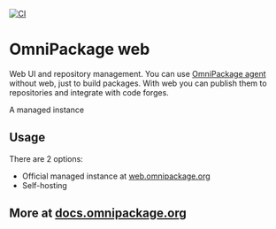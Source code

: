 [![CI](https://github.com/omnipackage/omnipackage-web/actions/workflows/ci.yml/badge.svg)](https://github.com/omnipackage/omnipackage-web/actions/workflows/ci.yml)

# OmniPackage web
Web UI and repository management. You can use [OmniPackage agent](https://github.com/omnipackage/omnipackage-agent-ruby) without web, just to build packages. With web you can publish them to repositories and integrate with code forges.

A managed instance 

## Usage
There are 2 options:
- Official managed instance at [web.omnipackage.org](https://web.omnipackage.org/)
- Self-hosting

## More at [docs.omnipackage.org](https://docs.omnipackage.org/)